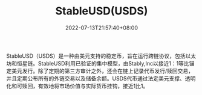 ﻿---
weight: 
title: "StableUSD(USDS)"
description: "StableUSD（USDS）是一种由美元支持的稳定币，旨在运行跨链协议，包括以太坊和恒星链"
date: 2022-07-13T21:57:40+08:00
lastmod: 2022-07-13T16:45:40+08:00
draft: false
authors: ["浮尘"]
featuredImage: "stableusdusds.webp"
link: "https://www.stably.io/"
tags: ["数字代币","StableUSD(USDS)"]
categories: ["navigation"]
navigation: ["数字代币"]
lightgallery: true
toc: true
pinned: false
recommend: false
recommend1: false
---
StableUSD（USDS）是一种由美元支持的稳定币，旨在运行跨链协议，包括以太坊和恒星链。StableUSD利用已验证的集中模型，由Stably,Inc以接近1：1等比锚定美元发行。除了定期的第三方审计之外，还会在链上记录代币发行/赎回交易，并且定期公布所有的外链交易以及储备余额。USDS代币通过法定美元支撑、透明化和可赎回，有效地将市场价值与实际货币挂钩，接近1比1。
